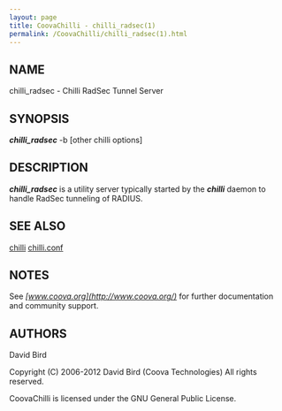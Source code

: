 ```yaml
---
layout: page
title: CoovaChilli - chilli_radsec(1)
permalink: /CoovaChilli/chilli_radsec(1).html
---
```


NAME
-----------------------------------------

chilli_radsec -  Chilli RadSec Tunnel Server 

SYNOPSIS
-----------------------------------------

***chilli_radsec*** -b <path-to-binary-config> [other chilli options] 

DESCRIPTION
-----------------------------------------

***chilli_radsec*** is a utility server typically started by the ***chilli*** daemon to handle RadSec tunneling of RADIUS. 

SEE ALSO
-----------------------------------------

[chilli](/CoovaChilli/chilli(8).html) [chilli.conf](/CoovaChilli/chilli.conf(5).html) 

NOTES
-----------------------------------------

See *[www.coova.org](http://www.coova.org/)* for further documentation and community support. 

AUTHORS
-----------------------------------------

David Bird

Copyright (C) 2006-2012 David Bird (Coova Technologies) All rights reserved. 

CoovaChilli is licensed under the GNU General Public License.
